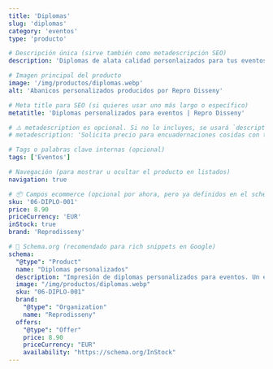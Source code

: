 ```yaml
---
title: 'Diplomas'
slug: 'diplomas'
category: 'eventos'
type: 'producto'

# Descripción única (sirve también como metadescripción SEO)
description: 'Diplomas de alata calidad personlaizados para tus eventos .'

# Imagen principal del producto
image: '/img/productos/diplomas.webp'
alt: 'Abanicos personalizados producidos por Repro Disseny'

# Meta title para SEO (si quieres usar uno más largo o específico)
metatitle: 'Diplomas personalizados para eventos | Repro Disseny'

# ⚠️ metadescription es opcional. Si no lo incluyes, se usará `description` como fallback.
# metadescription: 'Solicita precio para encuadernaciones cosidas con tapa dura. Alta calidad y presentación profesional.'

# Tags o palabras clave internas (opcional)
tags: ['Eventos']

# Navegación (para mostrar u ocultar el producto en listados)
navigation: true

# 📦 Campos ecommerce (opcional por ahora, pero ya definidos en el schema)
sku: '06-DIPLO-001'
price: 8.90
priceCurrency: 'EUR'
inStock: true
brand: 'Reprodisseny'

# 🎯 Schema.org (recomendado para rich snippets en Google)
schema:
  "@type": "Product"
  name: "Diplomas personalizados"
  description: "Impresión de diplomas personalizados para eventos. Un elemento indispensable para la organización de eventos y entrega de reconocimientos."
  image: "/img/productos/diplomas.webp"
  sku: "06-DIPLO-001"
  brand:
    "@type": "Organization"
    name: "Reprodisseny"
  offers:
    "@type": "Offer"
    price: 8.90
    priceCurrency: "EUR"
    availability: "https://schema.org/InStock"
---
```

